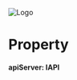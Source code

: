 <style type='text/css'>
img[alt="Logo"]{
    display:block;
    margin: 0 auto;
}
</style>
![Logo](https://d9iixa2xxa0x2.cloudfront.net/i/h_192/343e81a6-dc07-554a-8ff5-f3d0183b25fb.png?urc=66e347a2-3fa5-438c-acd3-e2f896601176)
# Property
#### apiServer: IAPI